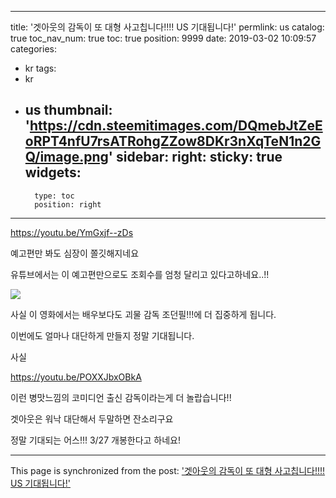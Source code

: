 
---
title: '겟아웃의 감독이 또 대형 사고칩니다!!!! US 기대됩니다!'
permlink: us
catalog: true
toc_nav_num: true
toc: true
position: 9999
date: 2019-03-02 10:09:57
categories:
- kr
tags:
- kr
- us
thumbnail: 'https://cdn.steemitimages.com/DQmebJtZeEoRPT4nfU7rsATRohgZZow8DKr3nXqTeN1n2GQ/image.png'
sidebar:
    right:
        sticky: true
widgets:
    -
        type: toc
        position: right
---


https://youtu.be/YmGxjf--zDs


예고편만 봐도 심장이 쫄깃해지네요

유튜브에서는 이 예고편만으로도 조회수를 엄청 달리고 있다고하네요..!!



![](https://cdn.steemitimages.com/DQmebJtZeEoRPT4nfU7rsATRohgZZow8DKr3nXqTeN1n2GQ/image.png)

사실 이 영화에서는 배우보다도 괴물 감독 조던필!!!에 더 집중하게 됩니다.


이번에도 얼마나 대단하게 만들지 정말 기대됩니다.

사실 

https://youtu.be/POXXJbxOBkA

이런 병맛느낌의 코미디언 출신 감독이라는게 더 놀랍습니다!!

겟아웃은 워낙 대단해서 두말하면 잔소리구요



정말 기대되는 어스!!! 3/27 개봉한다고 하네요!

- - -

This page is synchronized from the post: ['겟아웃의 감독이 또 대형 사고칩니다!!!! US 기대됩니다!'](https://steemit.com/@virus707/us)
